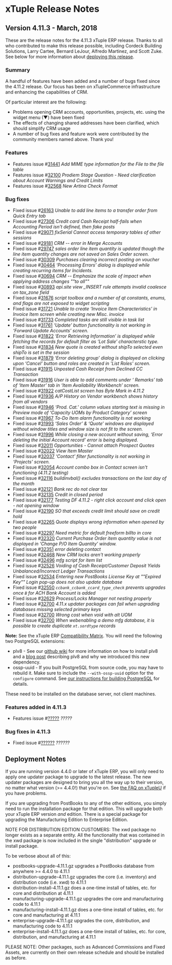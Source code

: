 
# xTuple Release Notes

## Version 4.11.3 - March, 2018

These are the release notes for the 4.11.3 xTuple ERP release.
Thanks to all who contributed to make this release possible, including
Cordeck Building Solutions, Larry Cartee, Bernard LeJour, Alfredo
Martinez, and Scott Zuke.  See below for more information about
[deploying this release](#deployment-notes).

### Summary

A handful of features have been added and a number of bugs fixed since the 4.11.2 release. Our focus has been on xTupleCommerce infrastructure and enhancing the capabilities of CRM.

Of particular interest are the following:

- Problems opening CRM accounts, opportunities, projects, etc. using the widget menu (▼) have been fixed
- The effects of changing shared addresses have been clarified, which should simplify CRM usage
- A number of bug fixes and feature work were contributed by the community members named above. Thank you!

### Features

- Features issue #[31441](http://www.xtuple.org/xtincident/view/bugs/31441) _Add MIME type information for the File to the file table_
- Features issue #[32100](http://www.xtuple.org/xtincident/view/bugs/32100) _Prodiem Stage Question - Need clarification about Account Warnings and Credit Limits_
- Features issue #[32568](http://www.xtuple.org/xtincident/view/bugs/32568) _New Artina Check Format_

### Bug fixes
- Fixed issue #[26163](http://www.xtuple.org/xtincident/view/bugs/26163) _Unable to add line items to a transfer order from Quick Entry tab_
- Fixed issue #[27306](http://www.xtuple.org/xtincident/view/bugs/27306) _Credit card Cash Receipt half-fails when Accounting Period isn't defined, then fake posts_
- Fixed issue #[29071](http://www.xtuple.org/xtincident/view/bugs/29071) _fixSerial Cannot access temporary tables of other sessions_
- Fixed issue #[29181](http://www.xtuple.org/xtincident/view/bugs/29181) _CRM -- error in Merge Accounts_
- Fixed issue #[29747](http://www.xtuple.org/xtincident/view/bugs/29747) _sales order line item quantity is updated though the line item quantity changes are not saved on Sales Order screen._
- Fixed issue #[30309](http://www.xtuple.org/xtincident/view/bugs/30309) _Purchases clearing incorrect posting on voucher_
- Fixed issue #[30464](http://www.xtuple.org/xtincident/view/bugs/30464) _‘Processing Errors’ dialog is displayed while creating recurring items for Incidents._
- Fixed issue #[30694](http://www.xtuple.org/xtincident/view/bugs/30694) _CRM -- Emphasize the scale of impact when applying address changes ""to all""_
- Fixed issue #[30893](http://www.xtuple.org/xtincident/view/bugs/30893) _api.site view \_INSERT rule attempts invalid coalesce on tax_zone field_
- Fixed issue #[31676](http://www.xtuple.org/xtincident/view/bugs/31676) _script toolbox and a number of qt constants, enums, and flags are not exposed to widget scripting_
- Fixed issue #[31721](http://www.xtuple.org/xtincident/view/bugs/31721) _Unable to create ‘Invoice Item Characteristics’ in Invoice Item screen while creating new Misc. invoice_
- Fixed issue #[31733](http://www.xtuple.org/xtincident/view/bugs/31733) _Completed tasks are still visible in task list_
- Fixed issue #[31761](http://www.xtuple.org/xtincident/view/bugs/31761) _‘Update’ button functionality is not working in ‘Forward Update Accounts’ screen._
- Fixed issue #[31822](http://www.xtuple.org/xtincident/view/bugs/31822) _‘Error Retrieving Information’  is displayed while fetching the records for default filter as ‘Lot Sale’ characterstic type._
- Fixed issue #[31834](http://www.xtuple.org/xtincident/view/bugs/31834) _New quote is created without shipTo selected even shipTo is set in the session_
- Fixed issue #[31879](http://www.xtuple.org/xtincident/view/bugs/31879) _‘Error deleting group’ dialog is displayed on clicking upon ‘Cancel’ button and roles are created in 'List Roles' screen._
- Fixed issue #[31915](http://www.xtuple.org/xtincident/view/bugs/31915) _Unposted Cash Receipt from Declined CC Transaction_
- Fixed issue #[31916](http://www.xtuple.org/xtincident/view/bugs/31916) _User is able to add comments under ‘ Remarks’ tab of ‘Item Master’ tab in ‘Item Availability Workbench’ screen._
- Fixed issue #[31922](http://www.xtuple.org/xtincident/view/bugs/31922) _catCostList screen has Byte Mark in 4.11.2_
- Fixed issue #[31936](http://www.xtuple.org/xtincident/view/bugs/31936) _A/P History on Vendor workbench shows history from all vendors_
- Fixed issue #[31946](http://www.xtuple.org/xtincident/view/bugs/31946) _‘Prod. Cat.’ column values starting text is missing in Preview mode of ‘Capacity UOMs by Product Category’ screen_
- Fixed issue #[31967](http://www.xtuple.org/xtincident/view/bugs/31967) _To-Do Item alarm functionality is not working_
- Fixed issue #[31993](http://www.xtuple.org/xtincident/view/bugs/31993) _‘Sales Order’ & ‘Quote’ windows are displayed without window titles and window size is not fit to the screen._
- Fixed issue #[31996](http://www.xtuple.org/xtincident/view/bugs/31996) _While closing a new account without saving, ‘Error deleting the initial Account record’ error is being displayed._
- Fixed issue #[32011](http://www.xtuple.org/xtincident/view/bugs/32011) _Opportunities - Cannot attach Prospect Quotes_
- Fixed issue #[32022](http://www.xtuple.org/xtincident/view/bugs/32022) _View Item Master_
- Fixed issue #[32037](http://www.xtuple.org/xtincident/view/bugs/32037) _‘Contact’ filter functionality is not working in ‘Projects’ screen._
- Fixed issue #[32054](http://www.xtuple.org/xtincident/view/bugs/32054) _Account combo box in Contact screen isn't functioning (4.11.2 testing)_
- Fixed issue #[32116](http://www.xtuple.org/xtincident/view/bugs/32116) _buildinvbal() excludes transactions on the last day of the month_
- Fixed issue #[32121](http://www.xtuple.org/xtincident/view/bugs/32121) _Bank rec do not clear tax_
- Fixed issue #[32135](http://www.xtuple.org/xtincident/view/bugs/32135) _Credit in closed period_
- Fixed issue #[32177](http://www.xtuple.org/xtincident/view/bugs/32177) _Testing DF 4.11.2 - right click account and click open - not opening window_
- Fixed issue #[32190](http://www.xtuple.org/xtincident/view/bugs/32190) _SO that exceeds credit limit should save on credit hold_
- Fixed issue #[32265](http://www.xtuple.org/xtincident/view/bugs/32265) _Quote displays wrong information when opened by two people_
- Fixed issue #[32297](http://www.xtuple.org/xtincident/view/bugs/32297) _Need metric for default freeform billto in core_
- Fixed issue #[32320](http://www.xtuple.org/xtincident/view/bugs/32320) _Current Purchase Order item quantity value is not displayed in ‘Change P/O Item Quantity’ window._
- Fixed issue #[32351](http://www.xtuple.org/xtincident/view/bugs/32351) _error deleting contact_
- Fixed issue #[32468](http://www.xtuple.org/xtincident/view/bugs/32468) _New CRM locks aren't working properly_
- Fixed issue #[32496](http://www.xtuple.org/xtincident/view/bugs/32496) _mfg script for item list_
- Fixed issue #[32526](http://www.xtuple.org/xtincident/view/bugs/32526) _Voiding of Cash Receipt/Customer Deposit Yields Unbalanced/Incorrect Ledger Transactions_
- Fixed issue #[32534](http://www.xtuple.org/xtincident/view/bugs/32534) _Entering new PostBooks License Key at ""Expired Key"" Login pop-up does not also update database_
- Fixed issue #[32550](http://www.xtuple.org/xtincident/view/bugs/32550) _`ccbank_ccbank_ccard_type_check` prevents upgrades once `B` for ACH Bank Account is added_
- Fixed issue #[32629](http://www.xtuple.org/xtincident/view/bugs/32629) _Process/Locks Manager not nesting properly_
- Fixed issue #[32700](http://www.xtuple.org/xtincident/view/bugs/32675) _4.11.x updater packages can fail when upgrading databases missing selected primary keys_
- Fixed issue #[32700](http://www.xtuple.org/xtincident/view/bugs/32687) _Wrong cost when void with alt UOM_
- Fixed issue #[32700](http://www.xtuple.org/xtincident/view/bugs/32700) _When webenabling a demo mfg database, it is possible to create duplicate `xt.sordtype` records_


**Note:** See the xTuple ERP [Compatibility Matrix](https://xtupleuniversity.xtuple.com/library/articles/compatibility-matrix).
You will need the following two PostgreSQL extensions:

- plv8 -
  See our
  [github wiki](https://github.com/xtuple/xtuple/wiki/Installing-PLv8) for
  more information on how to install plv8 and a
  [blog post](https://www.xtuple.org/blog/gmoskowitz/enabling-technologies-plv8-49)
  describing plv8 and why we introduced this new dependency.
- ossp-uuid -
  If you built PostgreSQL from source code, you may have to
  rebuild it. Make sure to include the `--with-ossp-uuid` option for
  the `configure` command. See
  [our instructions for building PostgreSQL](https://github.com/xtuple/qt-client/wiki/Desktop-Development-Environment-Setup#get-and-install-postgresql)
  for details.

These need to be installed on the database server, not client machines.

### Features added in 4.11.3

- Features issue #[?????](http://www.xtuple.org/xtincident/view/bugs/?????) _?????_

### Bug fixes in 4.11.3

- Fixed issue #[??????](http://www.xtuple.org/xtincident/view/bugs/??????) _??????_

## Deployment Notes

If you are running version 4.4.0 or later of xTuple ERP, you will only need to apply
one updater package to upgrade to the latest release. The new updater packages are
designed to bring you all the way up to their version, no matter
what version (>= 4.4.0!) that you're on.
See [the FAQ on xTupleU](https://xtupleuniversity.xtuple.com/library/faqs?field_subject_tid=23&field_role_tid=All&title=upgra&sort_by=value&sort_order=DESC&items_per_page=25)
if you have problems.

If you are upgrading from PostBooks to any of the other editions, you simply need to run the installation package for that edition. This will upgrade both your xTuple ERP version _and_ edition. There is a special package for upgrading the Manufacturing Edition to Enterprise Edition.

NOTE FOR DISTRIBUTION EDITION CUSTOMERS: The xwd package no longer
exists as a separate entity. All the functionality that was contained
in the xwd package is now included in the single "distribution" upgrade
or install package.

To be verbose about all of this:

-   postbooks-upgrade-4.11.1.gz
    upgrades a PostBooks database from anywhere >= 4.4.0 to 4.11.1
-   distribution-upgrade-4.11.1.gz
    upgrades the core (i.e. inventory) and
    distribution code (i.e. xwd) to 4.11.1
-   distribution-install-4.11.1.gz
    does a one-time install of tables, etc. for core and distribution at 4.11.1
-   manufacturing-upgrade-4.11.1.gz
    upgrades the core and manufacturing code to 4.11.1
-   manufacturing-install-4.11.1.gz
    does a one-time install of tables, etc. for core and manufacturing at 4.11.1
-   enterprise-upgrade-4.11.1.gz
    upgrades the core, distribution, and manufacturing code to 4.11.1
-   enterprise-install-4.11.1.gz
    does a one-time install of tables, etc. for core, distribution,
    and manufacturing at 4.11.1

PLEASE NOTE: Other packages, such as Advanced Commissions and Fixed
Assets, are currently on their own release schedule and should
be installed as before.
